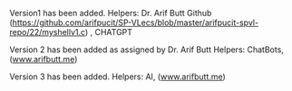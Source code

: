 Version1 has been added.
Helpers: 
Dr. Arif Butt Github (https://github.com/arifpucit/SP-VLecs/blob/master/arifpucit-spvl-repo/22/myshellv1.c) , CHATGPT


Version 2 has been added as assigned by Dr. Arif Butt
Helpers:
ChatBots, (www.arifbutt.me) 

Version 3 has been added.
Helpers:
AI, (www.arifbutt.me) 

